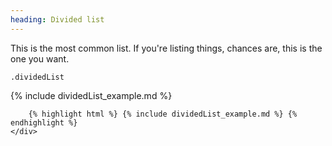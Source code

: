 ```yaml
---
heading: Divided list
---
```


<div class="line-gutters">
	<div class="unit size1of3">
		<p>This is the most common list. If you're listing things, chances are, this is the one you want.</p>
		<p><code>.dividedList</code></p>
	</div>
	<div class="lastUnit">
		{% include dividedList_example.md %}

		{% highlight html %} {% include dividedList_example.md %} {% endhighlight %}
	</div>
</div>